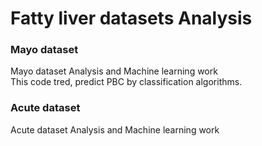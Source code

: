 <H1> Fatty liver datasets Analysis </H1>
<H3>Mayo dataset</H3>
Mayo dataset Analysis and Machine learning work </br>
This code tred, predict PBC by classification algorithms.
</br>
<H3>Acute dataset</H3>
Acute dataset Analysis and Machine learning work </br>
